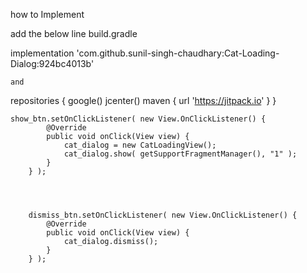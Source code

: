 how to Implement 

add the below line build.gradle

implementation 'com.github.sunil-singh-chaudhary:Cat-Loading-Dialog:924bc4013b'
    
    and 
 repositories {
        google()
        jcenter()
        maven { url 'https://jitpack.io' }
    }
    
    
    
    
    show_btn.setOnClickListener( new View.OnClickListener() {
            @Override
            public void onClick(View view) {
                cat_dialog = new CatLoadingView();
                cat_dialog.show( getSupportFragmentManager(), "1" );
            }
        } );
        
        
        
        
        dismiss_btn.setOnClickListener( new View.OnClickListener() {
            @Override
            public void onClick(View view) {
                cat_dialog.dismiss();
            }
        } );

